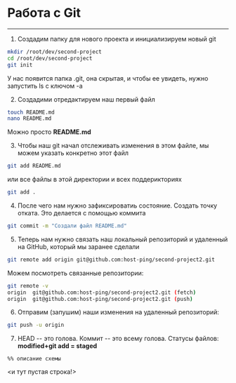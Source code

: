 # Работа с Git
---
1. Создадим папку для нового проекта и инициализируем новый git
```bash
mkdir /root/dev/second-project
cd /root/dev/second-project
git init
```
У нас появится папка .git, она скрытая, и чтобы ее увидеть, нужно запустить ls с ключом -a

2. Создадими отредактируем наш первый файл
```bash
touch README.md
nano README.md
```
Можно просто **README.md**

3. Чтобы наш git начал отслеживать изменения в этом файле, мы можем указать конкретно этот файл 
```bash
git add README.md 
```
или все файлы в этой директории и всех поддерикториях
```bash
git add .
```
4. После чего нам нужно зафиксироватиь состояние. Создать точку отката. Это делается с помощью коммита
```bash
git commit -m "Создали файл README.md"
```
5. Теперь нам нужно связать наш локальный репозиторий и удаленный на GitHub, который мы заранее сделали
```bash
git remote add origin git@github.com:host-ping/second-project2.git
```
Можем посмотреть связанные репозитории:
```bash
git remote -v
origin	git@github.com:host-ping/second-project2.git (fetch)
origin	git@github.com:host-ping/second-project2.git (push)
```
6. Отправим (запушим) наши изменения на удаленный репозиторий:
```bash
git push -u origin 
```

7. HEAD -- это голова.
Коммит -- это всему голова.
Статусы файлов: **modified+git add = staged**


```mermaid
%% описание схемы
```
<и тут пустая строка!> 
